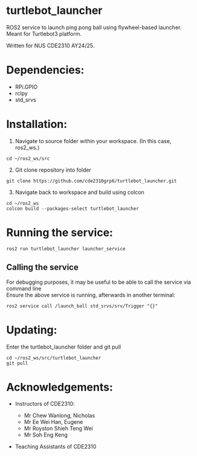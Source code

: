 # turtlebot_launcher
ROS2 service to launch ping pong ball using flywheel-based launcher. Meant for Turtlebot3 platform.

Written for NUS CDE2310 AY24/25. 

# Dependencies: 
* RPi.GPIO
* rclpy
* std_srvs

# Installation:
1. Navigate to source folder within your workspace. (In this case, ros2_ws.)

```
cd ~/ros2_ws/src
```

2. Git clone repository into folder

```
git clone https://github.com/cde2310grp6/turtlebot_launcher.git
```

3. Navigate back to workspace and build using colcon

```
cd ~/ros2_ws
colcon build --packages-select turtlebot_launcher
```

# Running the service:

```
ros2 run turtlebot_launcher launcher_service 
```

## Calling the service
For debugging purposes, it may be useful to be able to call the service via command line  
Ensure the above service is running, afterwards in another terminal: 
```
ros2 service call /launch_ball std_srvs/srv/Trigger "{}"
```

# Updating:

Enter the turtlebot_launcher folder and git pull

```
cd ~/ros2_ws/src/turtlebot_launcher
git pull
```

# Acknowledgements:
* Instructors of CDE2310:
    * Mr Chew Wanlong, Nicholas
    * Mr Ee Wei Han, Eugene
    * Mr Royston Shieh Teng Wei
    * Mr Soh Eng Keng

* Teaching Assistants of CDE2310
